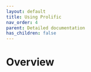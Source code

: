 ```yaml
---
layout: default
title: Using Prolific
nav_order: 4
parent: Detailed documentation
has_children: false
---
```


# Overview
